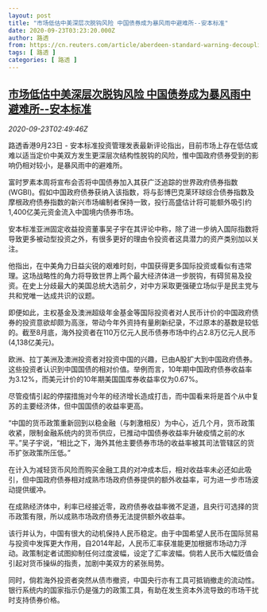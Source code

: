 ```yaml
---
layout: post
title: "市场低估中美深层次脱钩风险 中国债券成为暴风雨中避难所--安本标准"
date: 2020-09-23T03:23:20.000Z
author: 路透
from: https://cn.reuters.com/article/aberdeen-standard-warning-decoupling-092-idCNKCS26E0BD
tags: [ 路透 ]
categories: [ 路透 ]
---
```

<!--1600831400000-->
[市场低估中美深层次脱钩风险 中国债券成为暴风雨中避难所--安本标准](https://cn.reuters.com/article/aberdeen-standard-warning-decoupling-092-idCNKCS26E0BD)
------

<div>
<div><i>2020-09-23T02:49:46Z</i></div><p>路透香港9月23日 - 安本标准投资管理发表最新评论指出，目前市场上存在低估或难以适当定价中美双方发生更深层次结构性脱钩的风险，惟中国政府债券受到的影响仍相对较小，是暴风雨中的避难所。</p><p>富时罗素本周将宣布会否将中国债券加入其获广泛追踪的世界政府债券指数(WGBI)。假如中国政府债券获纳入该指数，将与彭博巴克莱环球综合债券指数及摩根政府债券指数的新兴市场编制者保持一致，投行高盛估计将可能额外吸引约1,400亿美元资金流入中国境内债券市场。</p><p>安本标准亚洲固定收益投资董事吴子宇在其评论中称，除了进一步纳入国际指数将导致更多被动型投资之外，有很多更好的理由令投资者这具潜力的资产类别加以关注。</p><p>他指出，在中美角力日益尖锐的艰难时刻，中国获得更多国际投资或看似有违常理。这场战略性的角力将导致世界上两个最大经济体进一步脱钩，有碍贸易及投资。在史上分歧最大的美国总统大选前夕，对中方采取更强硬立场似乎是民主党与共和党唯一达成共识的议题。</p><p>即便如此，主权基金及澳洲超级年金基金等国际投资者对人民币计价的中国政府债券的投资意欲却颇为高涨，带动今年外资持有量刷新纪录，不过原本的基数是较低的。截至8月底，海外投资者在110万亿元人民币债券市场中约占2.8万亿元人民币(4,138亿美元)。</p><p>欧洲、拉丁美洲及澳洲投资者对投资中国的兴趣，已由A股扩大到中国政府债券。这些投资者认识到中国国债的相对价值。举例而言，10年期中国政府债券收益率为3.12%，而美元计价的10年期美国国库券收益率仅为0.67%。</p><p>尽管疫情引起的停摆措施对今年的经济增长造成打击，而中国看来将是首个从中复苏的主要经济体，但中国国债的收益率更高。</p><p>“中国的货币政策重新回到以稳金融（与刺激相反）为中心，近几个月，货币政策收紧，限制金融系统内的货币供应，已推动中国债券收益率升破疫情之前的水平。”吴子宇说，“相比之下，海外其他主要债券市场的收益率被其司法管辖区的货币扩张政策所压低。”</p><p>在计入为减轻货币风险而购买金融工具的对冲成本后，相对收益率未必还如此吸引，但中国政府债券相对成熟市场政府债券提供的额外收益率，可为进一步市场波动提供缓冲。</p><p>在成熟经济体中，利率已经接近零，政府债券收益率微不足道，且央行可选择的货币政策有限，所以成熟市场政府债券无法提供额外收益率。</p><p>该行并认为，中国有很大的动机保持人民币稳定。由于中国希望人民币在国际贸易与投资中发挥更大作用，自2014年起，人民币汇率获准能更加根据市场动力浮动。政策制定者试图抑制任何过度波幅，设定了汇率波幅。倘若人民币大幅贬值会引起对货币操纵的指责，加剧中美双方的紧张局势。</p><p>同时，倘若海外投资者突然从债市撤资，中国央行亦有工具可抵销撤走的流动性。银行系统内的国家指示仍是强力的政策工具，有助在发生资本外流导致的市场干扰时支持债券价格。</p>
</div>
